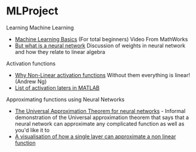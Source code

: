 # MLProject
Learning Machine Learning

* [Machine Learning Basics](https://www.youtube.com/watch?v=qa57xOtogp4) (For total beginners) Video From MathWorks
* [But what is a neural network](https://www.youtube.com/watch?v=aircAruvnKk) Discussion of weights in neural network and how they relate to linear algebra

Activation functions

* [Why Non-Linear activation functions](https://www.youtube.com/watch?v=NkOv_k7r6no) Without them everything is linear! (Andrew Ng)
* [List of activation laters in MATLAB](https://uk.mathworks.com/help/deeplearning/ug/list-of-deep-learning-layers.html#mw_f62fbe0d-a138-49cc-a404-19e9bda934fd)

Approximating functions using Neural Networks

* [The Universal Approximation Theorem for neural networks](https://www.youtube.com/watch?v=Ijqkc7OLenI) - Informal demonstration of the Universal approximation theorem that says that a neural network can approximate any complicated function as well as you'd like it to
* [A visualisation of how a single layer can approximate a non linear function](https://www.youtube.com/results?search_query=deep+learning+function+approximation)


